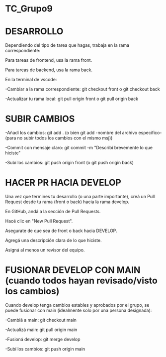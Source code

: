 # TC_Grupo9

# DESARROLLO
Dependiendo del tipo de tarea que hagas, trabaja en la rama correspondiente:

Para tareas de frontend, usa la rama front.

Para tareas de backend, usa la rama back.

En la terminal de vscode: 

-Cambiar a la rama correspondiente: git checkout front  o git checkout back

-Actualizar tu rama local: git pull origin front  o git pull origin back

# SUBIR CAMBIOS
-Añadí los cambios: git add . (o bien git add -nombre del archivo especifico- (para no subir todos los cambios con el mismo msj))

-Commit con mensaje claro: git commit -m "Describí brevemente lo que hiciste"

-Subí los cambios: git push origin front      (o git push origin back)

# HACER PR HACIA DEVELOP
Una vez que termines tu desarrollo (o una parte importante), creá un Pull Request desde tu rama (front o back) hacia la rama develop.

En GitHub, andá a la sección de Pull Requests.

Hacé clic en "New Pull Request".

Asegurate de que sea de front o back hacia DEVELOP.

Agregá una descripción clara de lo que hiciste.

Asigná al menos un revisor del equipo.

# FUSIONAR DEVELOP CON MAIN (cuando todos hayan revisado/visto los cambios)
Cuando develop tenga cambios estables y aprobados por el grupo, se puede fusionar con main (idealmente solo por una persona designada):

-Cambiá a main: git checkout main

-Actualizá main: git pull origin main

-Fusioná develop: git merge develop

-Subí los cambios: git push origin main



